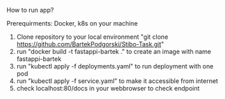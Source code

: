 How to run app?

Prerequirments:
Docker, k8s on your machine

1. Clone repository to your local environment "git clone https://github.com/BartekPodgorski/Stibo-Task.git"
2. run "docker build -t fastappi-bartek ." to create an image with name fastappi-bartek
3. run "kubectl apply -f deployments.yaml" to run deployment with one pod
4. run "kubectl apply -f service.yaml" to make it accessible from internet
5. check localhost:80/docs in your webbrowser to check endpoint